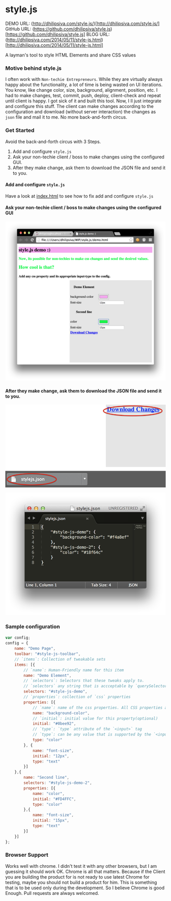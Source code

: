 style.js
===

DEMO URL: (http://dhilipsiva.com/style.js/)[http://dhilipsiva.com/style.js/]
GitHub URL: (https://github.com/dhilipsiva/style.js)[https://github.com/dhilipsiva/style.js]
BLOG URL: (http://dhilipsiva.com/2014/05/11/style-js.html)[http://dhilipsiva.com/2014/05/11/style-js.html]

A layman's tool to style HTML Elements and share CSS values

### Motive behind style.js

I often work with `Non-techie Entrepreneurs`. While they are virtually always happy about the functionality, a lot of time is being wasted on UI iterations. You know, like change color, size, background, alignment, position, etc. I had to make changes, test, commit, push, deploy, client-check and repeat until client is happy. I got sick of it and built this tool. Now, I ll just integrate and configure this stuff. The client can make changes according to the configuration and download (without server interaction) the changes as `json` file and mail it to me. No more back-and-forth circus.

### Get Started

Avoid the back-and-forth circus with 3 Steps.

1. Add and configure `style.js`
2. Ask your non-techie client / boss to make changes using the configured GUI.
3. After they make change, ask them to download the JSON file and send it to you.

#### Add and configure `style.js`

Have a look at [index.html](https://github.com/dhilipsiva/style.js/blob/master/index.html) to see how to fix add and configure `style.js`

#### Ask your non-techie client / boss to make changes using the configured GUI

![Make Changes](https://raw.githubusercontent.com/dhilipsiva/style.js/master/images/make-changes.png "Make Changes")

#### After they make change, ask them to download the JSON file and send it to you.

![Download](https://raw.githubusercontent.com/dhilipsiva/style.js/master/images/download.png "Download")

![JSON](https://raw.githubusercontent.com/dhilipsiva/style.js/master/images/json.png "JSON")

### Sample configuration

```javascript
var config;
config = {
    name: "Demo Page",
    toolbar: "#style-js-toolbar",
    // `items`: Collection of tweakable sets
    items: [{
        // `name`: Human-Friendly name for this item
        name: "Demo Element",
        // `selectors`: Selectors that these tweaks apply to.
        // `selectors` any string that is accceptable by `querySelectorAll` javascript API
        selectors: "#style-js-demo",
        // `properties`: collection of `css` properties
        properties: [{
            // `name`: name of the css properties. All CSS properties are supported.
            name: "background-color",
            // `initial`: initial value for this property(optional)
            initial: "#0bee92",
            // `type`: `type` attribute of the `<input>` tag
            // `type`: can be any value that is supported by the `<input>`s `type` attribute
            type: "color"
        }, {
            name: "font-size",
            initial: "12px",
            type: "text"
        }]
    },{
        name: "Second line",
        selectors: "#style-js-demo-2",
        properties: [{
            name: "color",
            initial: "#FD4FFC",
            type: "color"
        },{
            name: "font-size",
            initial: "15px",
            type: "text"
        }]
    }]
};
```

### Browser Support

Works well with chrome. I didn't test it with any other browsers, but I am guessing it should work OK. Chrome is all that matters. Because if the Client you are building the product for is not ready to use latest Chrome for testing, maybe you should not build a product for him. This is something that is to be used only during the development. So I believe Chrome is good Enough. Pull requests are always welcomed.


